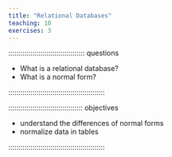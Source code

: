 ```yaml
---
title: "Relational Databases"
teaching: 10
exercises: 3
---
```


:::::::::::::::::::::::::::::::::::::: questions

- What is a relational database?
- What is a normal form?

::::::::::::::::::::::::::::::::::::::::::::::::

::::::::::::::::::::::::::::::::::::: objectives

- understand the differences of normal forms
- normalize data in tables

::::::::::::::::::::::::::::::::::::::::::::::::
